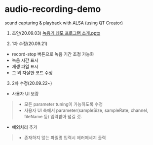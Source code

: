 # audio-recording-demo
sound capturing &amp; playback with ALSA (using QT Creator)

1. 초안(20.09.03)
[녹음기 데모 프로그램 소개.pptx](https://github.com/ksr20612/DONGYEON_PROJECT/files/5182348/default.pptx)

2. 1차 수정(20.09.21)
 - record-stop 버튼으로 녹음 기간 조정 가능화
 - 녹음 시간 표시
 - 재생 파일 표시
 - 그 외 자잘한 코드 수정
 
3. 2차 수정(20.09.22~)
 - 사용자 UI 보강
 > - 모든 parameter tuning이 가능하도록 수정
 > - 사용자 UI 측에서 parameter(sampleSize, sampleRate, channel, fileName 등) 입력받아 넘길 것.
 
 - 예외처리 추가
 > - 존재하지 않는 파일명 입력시 에러메세지 출력
